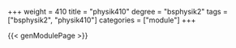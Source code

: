 +++
weight = 410
title = "physik410"
degree = "bsphysik2"
tags = ["bsphysik2", "physik410"]
categories = ["module"]
+++

{{< genModulePage >}}
